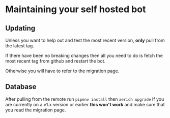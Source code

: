 # Maintaining your self hosted bot

## Updating

Unless you want to help out and test the most recent version, **only** pull from the latest tag.

If there have been no breaking changes then all you need to do is fetch the most recent tag from github and restart the bot.

Otherwise you will have to refer to the migration page.

## Database

After pulling from the remote run `pipenv install` then `aerich upgrade` 
If you are currently on a v1.x version or earlier **this won't work** and make sure that you read the migration page.